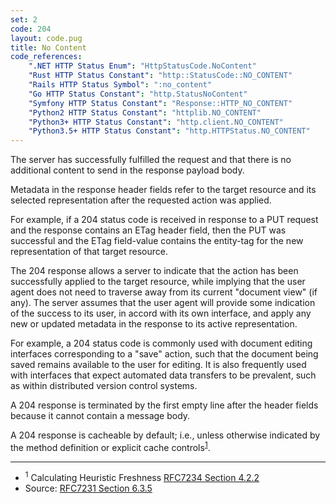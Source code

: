 ```yaml
---
set: 2
code: 204
layout: code.pug
title: No Content
code_references:
    ".NET HTTP Status Enum": "HttpStatusCode.NoContent"
    "Rust HTTP Status Constant": "http::StatusCode::NO_CONTENT"
    "Rails HTTP Status Symbol": ":no_content"
    "Go HTTP Status Constant": "http.StatusNoContent"
    "Symfony HTTP Status Constant": "Response::HTTP_NO_CONTENT"
    "Python2 HTTP Status Constant": "httplib.NO_CONTENT"
    "Python3+ HTTP Status Constant": "http.client.NO_CONTENT"
    "Python3.5+ HTTP Status Constant": "http.HTTPStatus.NO_CONTENT"
---
```


The server has successfully fulfilled the request and that there is no additional content to send in the response payload body.

Metadata in the response header fields refer to the target resource and its selected representation after the requested action was applied.

For example, if a 204 status code is received in response to a PUT request and the response contains an ETag header field, then the PUT was successful and the ETag field-value contains the entity-tag for the new representation of that target resource.

The 204 response allows a server to indicate that the action has been successfully applied to the target resource, while implying that the user agent does not need to traverse away from its current "document view" (if any). The server assumes that the user agent will provide some indication of the success to its user, in accord with its own interface, and apply any new or updated metadata in the response to its active representation.

For example, a 204 status code is commonly used with document editing interfaces corresponding to a "save" action, such that the document being saved remains available to the user for editing. It is also frequently used with interfaces that expect automated data transfers to be prevalent, such as within distributed version control systems.

A 204 response is terminated by the first empty line after the header fields because it cannot contain a message body.

A 204 response is cacheable by default; i.e., unless otherwise indicated by the method definition or explicit cache controls<sup>[1](#ref-1)</sup>.

---

* <span id="ref-1"><sup>1</sup> Calculating Heuristic Freshness [RFC7234 Section 4.2.2][2]</span>
* Source: [RFC7231 Section 6.3.5][1]

[1]: <https://tools.ietf.org/html/rfc7231#section-6.3.5>
[2]: <https://tools.ietf.org/html/rfc7234#section-4.2.2>
